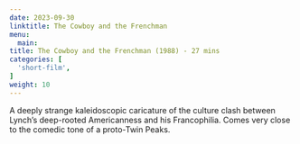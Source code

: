 ```yaml
---
date: 2023-09-30
linktitle: The Cowboy and the Frenchman
menu:
  main:
title: The Cowboy and the Frenchman (1988) - 27 mins
categories: [
  'short-film',
]
weight: 10
---
```


A deeply strange kaleidoscopic caricature of the culture clash between Lynch’s deep-rooted Americanness and his Francophilia. Comes very close to the comedic tone of a proto-Twin Peaks.

